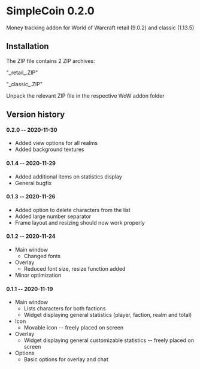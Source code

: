 # SimpleCoin 0.2.0

Money tracking addon for World of Warcraft retail (9.0.2) and classic (1.13.5)

## Installation

The ZIP file contains 2 ZIP archives:

"\_retail\_.ZIP"

"\_classic\_.ZIP"

Unpack the relevant ZIP file in the respective WoW addon folder

## Version history

#### 0.2.0 -- 2020-11-30

- Added view options for all realms
- Added background textures

#### 0.1.4 -- 2020-11-29

- Added additional items on statistics display
- General bugfix

#### 0.1.3 -- 2020-11-26

- Added option to delete characters from the list
- Added large number separator
- Frame layout and resizing should now work properly

#### 0.1.2 -- 2020-11-24

- Main window
  - Changed fonts
- Overlay
  - Reduced font size, resize function added
- Minor optimization

#### 0.1.1 -- 2020-11-19

- Main window
  - Lists characters for both factions
  - Widget displaying general statistics (player, faction, realm and total)
- Icon
  - Movable icon -- freely placed on screen
- Overlay
  - Widget displaying general customizable statistics -- freely placed on screen
- Options
  - Basic options for overlay and chat
